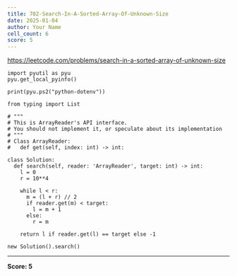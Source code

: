 ```yaml
---
title: 702-Search-In-A-Sorted-Array-Of-Unknown-Size
date: 2025-01-04
author: Your Name
cell_count: 6
score: 5
---
```


https://leetcode.com/problems/search-in-a-sorted-array-of-unknown-size


```
import pyutil as pyu
pyu.get_local_pyinfo()
```


```
print(pyu.ps2("python-dotenv"))
```


```
from typing import List
```


```
# """
# This is ArrayReader's API interface.
# You should not implement it, or speculate about its implementation
# """
# Class ArrayReader:
#   def get(self, index: int) -> int:

class Solution:
  def search(self, reader: 'ArrayReader', target: int) -> int:
    l = 0
    r = 10**4

    while l < r:
      m = (l + r) // 2
      if reader.get(m) < target:
        l = m + 1
      else:
        r = m

    return l if reader.get(l) == target else -1
```


```
new Solution().search()
```


---
**Score: 5**